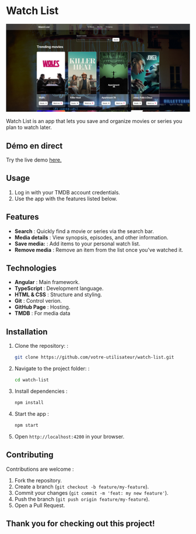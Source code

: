 # Watch List

![Watch List App](./src/assets/watchList.png)

Watch List is an app that lets you save and organize movies or series you plan to watch later.

## Démo en direct

Try the live demo [here.](https://ng-pokemon-app-ca2d5.web.app)

## Usage

1. Log in with your TMDB account credentials.
2. Use the app with the features listed below.

## Features

- **Search** : Quickly find a movie or series via the search bar.
- **Media details** : View synopsis, episodes, and other information.
- **Save media:** : Add items to your personal watch list.
- **Remove media** : Remove an item from the list once you've watched it.

## Technologies

- **Angular** : Main framework.
- **TypeScript** : Development language.
- **HTML & CSS** : Structure and styling.
- **Git** : Control verion.
- **GitHub Page** : Hosting.
- **TMDB** : For media data

## Installation

1. Clone the repository: :
   ```bash
   git clone https://github.com/votre-utilisateur/watch-list.git
   ```
2. Navigate to the project folder: :
   ```bash
   cd watch-list
   ```
3. Install dependencies :
   ```bash
   npm install
   ```
4. Start the app :
   ```bash
   npm start
   ```
5. Open `http://localhost:4200` in your browser.

## Contributing

Contributions are welcome :

1. Fork the repository.
2. Create a branch (`git checkout -b feature/my-feature`).
3. Commit your changes (`git commit -m 'feat: my new feature'`).
4. Push the branch (`git push origin feature/my-feature`).
5. Open a Pull Request.

## Thank you for checking out this project!
